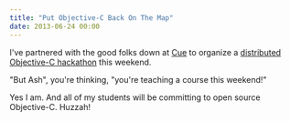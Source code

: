 ```yaml
---
title: "Put Objective-C Back On The Map"
date: 2013-06-24 00:00
---
```


I've partnered with the good folks down at [Cue](https://www.cueup.com/) to organize a [distributed Objective-C hackathon](https://objectivechackathon.appspot.com) this weekend.

"But Ash", you're thinking, "you're teaching a course this weekend!"

Yes I am. And all of my students will be committing to open source Objective-C. Huzzah!

<!-- more -->
